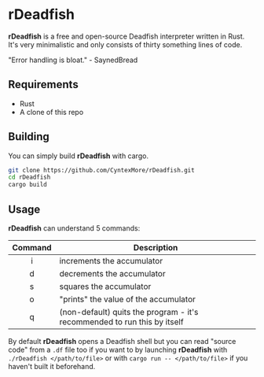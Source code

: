 # rDeadfish

__rDeadfish__ is a free and open-source Deadfish interpreter written in Rust. It's very minimalistic and only consists of thirty something lines of code.

"Error handling is bloat." - SaynedBread

## Requirements

- Rust
- A clone of this repo

## Building

You can simply build __rDeadfish__ with cargo.

```sh
git clone https://github.com/CyntexMore/rDeadfish.git
cd rDeadfish
cargo build
```

## Usage

__rDeadfish__ can understand 5 commands:

| Command | Description                                                              |
|:-------:|--------------------------------------------------------------------------|
| i       | increments the accumulator                                               |
| d       | decrements the accumulator                                               |
| s       | squares the accumulator                                                  |
| o       | "prints" the value of the accumulator                                    |
| q       | (non-default) quits the program - it's recommended to run this by itself |

By default __rDeadfish__ opens a Deadfish shell but you can read "source code" from a `.df` file too if you want to by launching __rDeadfish__ with `./rDeadfish </path/to/file>` or with `cargo run -- </path/to/file>` if you haven't built it beforehand.
